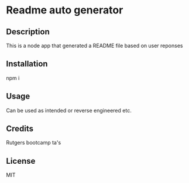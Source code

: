 # Readme auto generator

## Description
This is a node app that generated a README file based on user reponses

## Installation
npm i

## Usage
Can be used as intended or reverse engineered etc.

## Credits
Rutgers bootcamp ta's

## License
MIT
